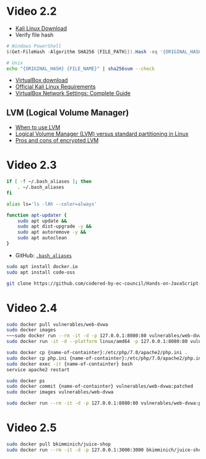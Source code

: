 # Video 2.2

* [Kali Linux Download](https://www.kali.org/get-kali/#kali-bare-metal)
* Verify file hash
```ps1
# Windows PowerShell
$(Get-FileHash -Algorithm SHA256 {FILE_PATH}}).Hash -eq '{ORIGINAL_HASH}'
```
```sh
# Unix
echo "{ORIGINAL_HASH} {FILE_NAME}" | sha256sum --check
```
* [VirtualBox download](https://www.virtualbox.org/wiki/Downloads)
* [Official Kali Linux Requirements](https://www.kali.org/docs/installation/hard-disk-install/)
* [VirtualBox Network Settings: Complete Guide](https://www.nakivo.com/blog/virtualbox-network-setting-guide/)

## LVM (Logical Volume Manager)

* [When to use LVM](https://blog.vpscheap.net/when-to-use-lvm/)
* [Logical Volume Manager (LVM) versus standard partitioning in Linux](https://www.redhat.com/sysadmin/lvm-vs-partitioning)
* [Pros and cons of encrypted LVM](https://www.reddit.com/r/debian/comments/iyxz9s/pros_and_cons_of_encrypted_lvm/)

# Video 2.3

```sh
if [ -f ~/.bash_aliases ]; then
    . ~/.bash_aliases
fi
```

```sh
alias ls='ls -lAh --color=always'

function apt-updater {
    sudo apt update &&
    sudo apt dist-upgrade -y &&
    sudo apt autoremove -y &&
    sudo apt autoclean
}
```

* GitHub: [`.bash_aliases`](https://github.com/CyberEthicalMe/configs/blob/master/bash/.bash_aliases)

```sh
sudo apt install docker.io
sudo apt install code-oss
```

```sh
git clone https://github.com/codered-by-ec-council/Hands-on-JavaScript-for-Ethical-Hacking.git
```

# Video 2.4

```sh
sudo docker pull vulnerables/web-dvwa
sudo docker images
~~~sudo docker run --rm -it -d -p 127.0.0.1:8080:80 vulnerables/web-dvwa~~~
sudo docker run -it -d --platform linux/amd64 -p 127.0.0.1:8080:80 vulnerables/web-dvwa
```
```sh
sudo docker cp {name-of-containter}:/etc/php/7.0/apache2/php.ini .
sudo docker cp php.ini {name-of-containter}:/etc/php/7.0/apache2/php.ini
sudo docker exec -it {name-of-containter} bash
service apache2 restart
```
```sh
sudo docker ps
sudo docker commit {name-of-containter} vulnerables/web-dvwa:patched
sudo docker images vulnerables/web-dvwa

sudo docker run --rm -it -d -p 127.0.0.1:8080:80 vulnerables/web-dvwa:patched
```

# Video 2.5

```sh
sudo docker pull bkimminich/juice-shop
sudo docker run --rm -it -d -p 127.0.0.1:3000:3000 bkimminich/juice-shop
```
